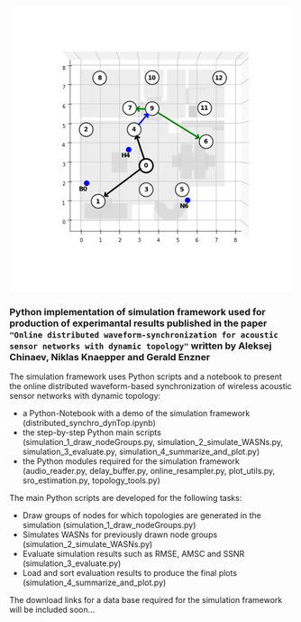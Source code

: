 ![Example WASN](banner.png)

### Python implementation of simulation framework used for production of experimantal results published in the paper ```"Online distributed waveform-synchronization for acoustic sensor networks with dynamic topology"``` written by Aleksej Chinaev, Niklas Knaepper and Gerald Enzner

The simulation framework uses Python scripts and a notebook to present the online distributed waveform-based synchronization of wireless acoustic sensor networks with dynamic topology:
- a Python-Notebook with a demo of the simulation framework (distributed_synchro_dynTop.ipynb)
- the step-by-step Python main scripts (simulation_1_draw_nodeGroups.py, simulation_2_simulate_WASNs.py, simulation_3_evaluate.py, simulation_4_summarize_and_plot.py)
- the Python modules required for the simulation framework (audio_reader.py, delay_buffer.py, online_resampler.py, plot_utils.py, sro_estimation.py, topology_tools.py)

The main Python scripts are developed for the following tasks:
- Draw groups of nodes for which topologies are generated in the simulation (simulation_1_draw_nodeGroups.py)
- Simulates WASNs for previously drawn node groups (simulation_2_simulate_WASNs.py)
- Evaluate simulation results such as RMSE, AMSC and SSNR (simulation_3_evaluate.py)
- Load and sort evaluation results to produce the final plots (simulation_4_summarize_and_plot.py)

The download links for a data base required for the simulation framework will be included soon...
